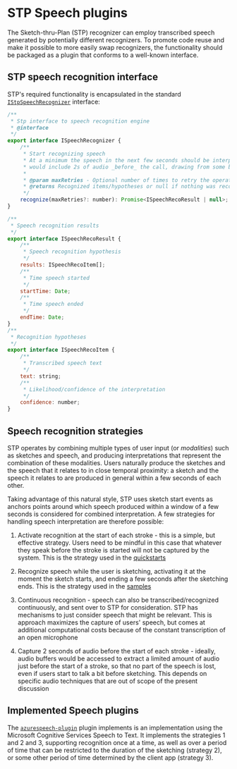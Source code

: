 # STP Speech plugins

The Sketch-thru-Plan (STP) recognizer can employ transcribed speech generated by potentially different recognizers. To promote code reuse and make it possible to more easily swap recognizers, the functionality should be packaged as a plugin that conforms to a well-known interface. 

## STP speech recognition interface

STP's required functionality is encapsulated in the standard [`IStpSpeechRecognizer`](interfaces/IStpSpeechRecognizer) interface:

```javascript
/**
 * Stp interface to speech recognition engine
 * @interface
 */
export interface ISpeechRecognizer {
    /**
     * Start recognizing speech
     * At a minimum the speech in the next few seconds should be interpreted. Ideally, the recognition
     * would include 2s of audio _before_ the call, drawing from some buffer
     * 
     * @param maxRetries - Optional number of times to retry the operation
     * @returns Recognized items/hypotheses or null if nothing was recognized (no speech during the time the mike remains active)
     */
    recognize(maxRetries?: number): Promise<ISpeechRecoResult | null>;
}

/**
 * Speech recognition results
 */
export interface ISpeechRecoResult {
    /**
     * Speech recognition hypothesis
     */
    results: ISpeechRecoItem[];
    /**
     * Time speech started
     */
    startTime: Date;
    /**
     * Time speech ended
     */
    endTime: Date;
}
/**
 * Recognition hypotheses
 */
export interface ISpeechRecoItem {
    /**
     * Transcribed speech text
     */
    text: string;
    /**
     * Likelihood/confidence of the interpretation
     */
    confidence: number;
}
```

## Speech recognition strategies

STP operates by combining multiple types of user input (or *modalities*) such as sketches and speech, and producing interpretations that represent the combination of these modalities. Users naturally produce the sketches and the speech that it relates to in close temporal proximity: a sketch and the speech it relates to are produced in general within a few seconds of each other.

Taking advantage of this natural style, STP uses sketch start events as anchors points around which speech produced within a window of a few seconds is considered for combined interpretation. A few strategies for handling speech interpretation are therefore possible:

1. Activate recognition at the start of each stroke - this is a simple, but effective strategy. Users need to be mindful in this case that whatever they speak before the stroke is started will not be captured by the system. This is the strategy used in the [quickstarts](../../quickstart/)

1. Recognize speech while the user is sketching, activating it at the moment the sketch starts, and ending a few seconds after the sketching ends. This is the strategy used in the [samples](../../samples/)

1. Continuous recognition - speech can also be transcribed/recognized continuously, and sent over to STP for consideration. STP has mechanisms to just consider speech that might be relevant. This is approach maximizes the capture of users' speech, but comes at additional computational costs because of the constant transcription of an open microphone

1. Capture 2 seconds of audio before the start of each stroke - ideally, audio buffers would be accessed to extract a limited amount of audio just before the start of a stroke, so that no part of the speech is lost, even if users start to talk a bit before sketching. This depends on specific audio techniques that are out of scope of the present discussion

## Implemented Speech plugins

The [`azurespeech-plugin`](azurespeech-plugin) plugin implements is an implementation using the Microsoft Cognitive Services Speech to Text. It implements the strategies 1 and 2 and 3, supporting recognition once at a time, as well as over a period of time that can be restricted to the duration of the sketching (strategy 2), or some other period of time determined by the client app (strategy 3). 
